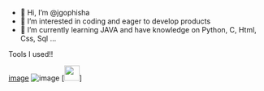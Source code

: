 - 👋 Hi, I’m @jgophisha
- 👀 I’m interested in coding and eager to develop products
- 🌱 I’m currently learning JAVA and have knowledge on Python, C, Html, Css, Sql 
...

<!---
jgophisha/jgophisha is a ✨ special ✨ repository because its `README.md` (this file) appears on your GitHub profile.
You can click the Preview link to take a look at your changes.
--->
Tools I used!!


[image](https://github.com/user-attachments/assets/3927d481-f938-4b70-8071-c2d33852f353) ![image](https://github.com/user-attachments/assets/e3af7c05-5499-4b06-a78b-42dfd36a4e0e)
[<img src="[./assets/sql.svg](https://github.com/user-attachments/assets/d20d65a3-8136-41d7-83b0-b5280b757d27)" width="30" />]


